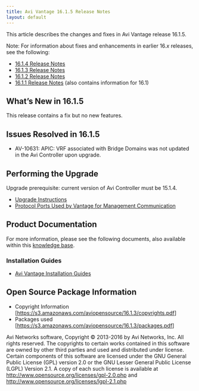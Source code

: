 ```yaml
---
title: Avi Vantage 16.1.5 Release Notes
layout: default
---
```

This article describes the changes and fixes in Avi Vantage release 16.1.5.

Note: For information about fixes and enhancements in earlier 16.*x* releases, see the following:

* <a href="/docs/16.2.2/avi-vantage-16-1-4-release-notes">16.1.4 Release Notes</a>
* <a href="/docs/16.2.2/avi-vantage-16-1-3-release-notes">16.1.3 Release Notes</a>
* <a href="/docs/16.2.2/avi-vantage-16-1-2-release-notes">16.1.2 Release Notes</a>
* <a href="/docs/16.2.2/avi-vantage-16-1-1-release-notes">16.1.1 Release Notes</a> (also contains information for 16.1) 

## What’s New in 16.1.5

This release contains a fix but no new features.

## Issues Resolved in 16.1.5

* AV-10631: APIC: VRF associated with Bridge Domains was not updated in the Avi Controller upon upgrade. 

## Performing the Upgrade

Upgrade prerequisite: current version of Avi Controller must be 15.1.4.

* <a href="/docs/latest/upgrading-the-vantage-software/">Upgrade Instructions</a>
* <a href="/docs/latest/protocol-ports-used-by-vantage-for-management-communication/">Protocol Ports Used by Vantage for Management Communication</a> 

## Product Documentation

For more information, please see the following documents, also available within this <a href="/">knowledge base</a>.

### Installation Guides

* <a href="/docs/latest/installation-guides/">Avi Vantage Installation Guides</a> 

## Open Source Package Information

* Copyright Information [<a href="https://s3.amazonaws.com/aviopensource/16.1.3/copyrights.pdf">https://s3.amazonaws.com/aviopensource/16.1.3/copyrights.pdf</a>]
* Packages used [<a href="https://s3.amazonaws.com/aviopensource/16.1.3/packages.pdf">https://s3.amazonaws.com/aviopensource/16.1.3/packages.pdf</a>] 

Avi Networks software, Copyright © 2013-2016 by Avi Networks, Inc. All rights reserved. The copyrights to certain works contained in this software are owned by other third parties and used and distributed under license. Certain components of this software are licensed under the GNU General Public License (GPL) version 2.0 or the GNU Lesser General Public License (LGPL) Version 2.1. A copy of each such license is available at <a href="http://www.opensource.org/licenses/gpl-2.0.php">http://www.opensource.org/licenses/gpl-2.0.php</a> and <a href="http://www.opensource.org/licenses/lgpl-2.1.php">http://www.opensource.org/licenses/lgpl-2.1.php</a>

